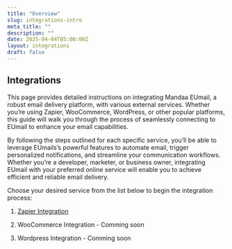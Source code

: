```yaml
---
title: "Overview"
slug: integrations-intro
meta_title: ""
description: ""
date: 2025-04-04T05:00:00Z
layout: integrations
draft: false
---
```


## Integrations


This page provides detailed instructions on integrating Mandaa EUmail, a robust email delivery platform, with various external services. Whether you’re using Zapier, WooCommerce, WordPress, or other popular platforms, this guide will walk you through the process of seamlessly connecting to EUmail to enhance your email capabilities.

By following the steps outlined for each specific service, you’ll be able to leverage EUmails’s powerful features to automate email, trigger personalized notifications, and streamline your communication workflows. Whether you’re a developer, marketer, or business owner, integrating EUmail with your preferred online service will enable you to achieve efficient and reliable email delivery.

Choose your desired service from the list below to begin the integration process:


1. [Zapier Integration](/documentation/integrations/zapier/)

2. WooCommerce Integration - Comming soon

3. Wordpress Integration - Comming soon
